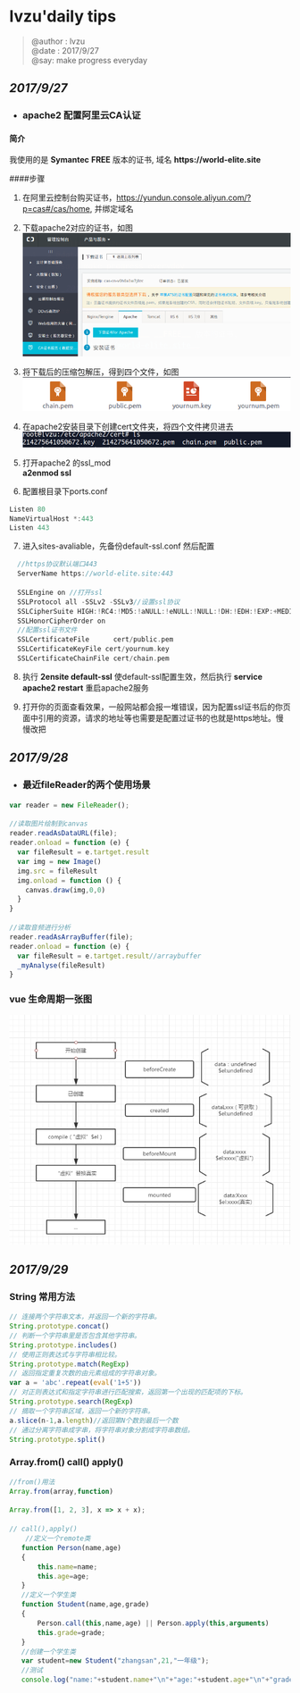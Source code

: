 # **lvzu'daily tips**

> @author : lvzu  
> @date : 2017/9/27  
> @say: make progress everyday

## _2017/9/27_

- ### apache2 配置阿里云CA认证 
#### 简介
 我使用的是 __Symantec__ __FREE__ 版本的证书,
 域名 __https://world-elite.site__ 
 
 ####步骤
1. 在阿里云控制台购买证书，https://yundun.console.aliyun.com/?p=cas#/cas/home, 并绑定域名  

2. 下载apache2对应的证书，如图  
![ ](./imgs/ALIYUNCA.png)   

3. 将下载后的压缩包解压，得到四个文件，如图   
![](./imgs/CAFILE.png)   

4. 在apache2安装目录下创建cert文件夹，将四个文件拷贝进去
![](./imgs/cert.png)   

5. 打开apache2 的ssl_mod   
 __a2enmod ssl__  
 
6. 配置根目录下ports.conf  
```javascript
Listen 80  
NameVirtualHost *:443
Listen 443
```
  
7. 进入sites-avaliable，先备份default-ssl.conf
然后配置
```c
  //https协议默认端口443
  ServerName https://world-elite.site:443
  
  SSLEngine on //打开ssl
  SSLProtocol all -SSLv2 -SSLv3//设置ssl协议
  SSLCipherSuite HIGH:!RC4:!MD5:!aNULL:!eNULL:!NULL:!DH:!EDH:!EXP:+MEDIUM//设置ssl加密算法
  SSLHonorCipherOrder on
  //配置ssl证书文件
  SSLCertificateFile      cert/public.pem
  SSLCertificateKeyFile cert/yournum.key
  SSLCertificateChainFile cert/chain.pem

```
8. 执行  __2ensite default-ssl__ 使default-ssl配置生效，然后执行 __service apache2 restart__ 重启apache2服务  

9. 打开你的页面查看效果，一般网站都会报一堆错误，因为配置ssl证书后的你页面中引用的资源，请求的地址等也需要是配置过证书的也就是https地址。慢慢改把

## _2017/9/28_

- ### 最近fileReader的两个使用场景

```javascript
var reader = new FileReader();

//读取图片绘制到canvas
reader.readAsDataURL(file);
reader.onload = function (e) {
  var fileResult = e.tartget.result
  var img = new Image()
  img.src = fileResult
  img.onload = function () {
    canvas.draw(img,0,0)
  }
}

//读取音频进行分析
reader.readAsArrayBuffer(file);
reader.onload = function (e) {
  var fileResult = e.tartget.result//arraybuffer
  _myAnalyse(fileResult)
}

```

### vue 生命周期一张图
![](imgs/vue.png) 

## _2017/9/29_

### String 常用方法

```javascript
// 连接两个字符串文本，并返回一个新的字符串。
String.prototype.concat()
// 判断一个字符串里是否包含其他字符串。
String.prototype.includes()
// 使用正则表达式与字符串相比较。
String.prototype.match(RegExp)
// 返回指定重复次数的由元素组成的字符串对象。
var a = 'abc'.repeat(eval('1+5'))
// 对正则表达式和指定字符串进行匹配搜索，返回第一个出现的匹配项的下标。
String.prototype.search(RegExp)
// 摘取一个字符串区域，返回一个新的字符串。
a.slice(n-1,a.length)//返回第N个数到最后一个数
// 通过分离字符串成字串，将字符串对象分割成字符串数组。
String.prototype.split()
```
### Array.from() call() apply()
```javascript
//from()用法
Array.from(array,function)

Array.from([1, 2, 3], x => x + x);     
 
// call(),apply() 
    //定义一个remote类
   function Person(name,age)  
   {  
       this.name=name;  
       this.age=age;  
   }  
   //定义一个学生类
   function Student(name,age,grade)  
   {  
       Person.call(this,name,age) || Person.apply(this,arguments)
       this.grade=grade;  
   }  
   //创建一个学生类  
   var student=new Student("zhangsan",21,"一年级");  
   //测试  
   console.log("name:"+student.name+"\n"+"age:"+student.age+"\n"+"grade:"+student.grade);  

```